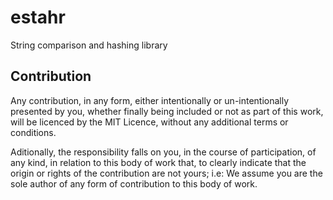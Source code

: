 # estahr
String comparison and hashing library


## Contribution

Any contribution, in any form, either intentionally or un-intentionally presented by you, whether finally being included or not as part of this work, will be licenced by the MIT Licence, without any additional terms or conditions.

Aditionally, the responsibility falls on you, in the course of participation, of any kind, in relation to this body of work that, to clearly indicate that the origin or rights of the contribution are not yours; i.e: We assume you are the sole author of any form of contribution to this body of work.
